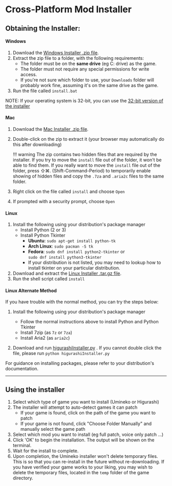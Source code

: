 # Cross-Platform Mod Installer

## Obtaining the Installer:

#### Windows

1. Download the [Windows Installer .zip file](http://07th-mod.com/installer/python/higu_win_installer.zip).
2. Extract the zip file to a folder, with the following requirements:
    - The folder must be on the  **same drive** (eg C: drive) as the game.
    - The folder must not require any special permissions for write access.
    - If you're not sure which folder to use, your `Downloads` folder will probably work fine, assuming it's on the same drive as the game.
3. Run the file called `install.bat`

NOTE: If your operating system is 32-bit, you can use the [32-bit version of the installer](http://07th-mod.com/installer/python/higu_win_installer_32.zip)

#### Mac

1. Download the [Mac Installer .zip file](http://07th-mod.com/installer/python/higu_mac_installer.zip).
2. Double-click on the zip to extract it (your browser may automatically do this after downloading)

    !!! warning
        The zip contains two hidden files that are required by the installer.  If you try to move the `install` file out of the folder, it won't be able to find them.  If you really want to move the `install` file out of the folder, press ⇧⌘. (Shift-Command-Period) to temporarily enable showing of hidden files and copy the `.7za` and `.aria2c` files to the same folder.

3. Right click on the file called `install` and choose `Open`
4. If prompted with a security prompt, choose `Open`

#### Linux

1. Install the following using your distribution's package manager
    - Install Python (2 or 3)
    - Install Python Tkinter
        - **Ubuntu**: `sudo apt-get install python-tk`
        - **Arch Linux**: `sudo pacman -S tk`
        - **Fedora**: `sudo dnf install python2-tkinter` or <br> `sudo dnf install python3-tkinter`
        - If your distribution is not listed, you may need to lookup how to install tkinter on your particular distribution.
2. Download and extract the [Linux Installer .tar.gz file](http://07th-mod.com/installer/python/higu_linux64_installer.tar.gz).
3. Run the shell script called `install`

#### Linux Alternate Method

If you have trouble with the normal method, you can try the steps below:

1. Install the following using your distribution's package manager
    - Follow the normal instructions above to install Python and Python Tkinter
    - Install 7zip (as `7z` or `7za`)
    - Install Aria2 (as `aria2c`)

2. Download and run [higurashiInstaller.py](https://raw.githubusercontent.com/07th-mod/resources/master/higurashiInstaller.py) . If you cannot double click the file, please run `python higurashiInstaller.py`

For guidance on installing packages, please refer to your distribution's documentation.

----

## Using the installer

1. Select which type of game you want to install (Umineko or Higurashi)
2. The installer will attempt to auto-detect games it can patch 
    - If your game is found, click on the path of the game you want to patch
    - If your game is not found, click "Choose Folder Manually" and manually select the game path
3. Select which mod you want to install (eg full patch, voice only patch ...)
4. Click 'OK' to begin the installation. The output will be shown on the terminal.
5. Wait for the install to complete.
6. Upon completion, the Umineko installer won't delete temporary files. This is so that you can re-install in the future without re-downloading. If you have verified your game works to your liking, you may wish to delete the temporary files, located in the `temp` folder of the game directory.
